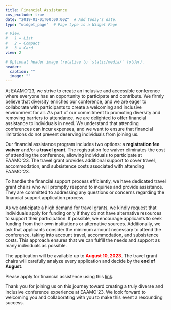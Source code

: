 ```yaml
---
title: Financial Assistance
cms_exclude: true
date: "2019-01-01T00:00:00Z"  # Add today's date.
type: "widget_page"  # Page type is a Widget Page

# View.
#   1 = List
#   2 = Compact
#   3 = Card
view: 2

# Optional header image (relative to `static/media/` folder).
header:
  caption: ""
  image: ""
---
```


At EAAMO'23, we strive to create an inclusive and accessible conference where everyone has an opportunity to participate and contribute. We firmly believe that diversity enriches our conference, and we are eager to collaborate with participants to create a welcoming and inclusive environment for all. As part of our commitment to promoting diversity and removing barriers to attendance, we are delighted to offer financial assistance to individuals in need. We understand that attending conferences can incur expenses, and we want to ensure that financial limitations do not prevent deserving individuals from joining us.

Our financial assistance program includes two options: a **registration fee waiver** and/or a **travel grant**. The registration fee waiver eliminates the cost of attending the conference, allowing individuals to participate at EAAMO'23. The travel grant provides additional support to cover travel, accommodation, and subsistence costs associated with attending EAAMO'23.

To handle the financial support process efficiently, we have dedicated travel grant chairs who will promptly respond to inquiries and provide assistance. They are committed to addressing any questions or concerns regarding the financial support application process.

As we anticipate a high demand for travel grants, we kindly request that individuals apply for funding only if they do not have alternative resources to support their participation. If possible, we encourage applicants to seek funding from their own institutions or alternative sources. Additionally, we ask that applicants consider the minimum amount necessary to attend the conference, taking into account travel, accommodation, and subsistence costs. This approach ensures that we can fulfill the needs and support as many individuals as possible.

The application will be available up to <span style="color:red">**August 10, 2023**</span>.
The travel grant chairs will carefully analyze every application and decide by the **end of August**.

Please apply for financial assistence using this [link](https://docs.google.com/forms/d/e/1FAIpQLSdDPDae4pspkE6fd9ALp1oVM0JKhCCfLIBLhL5NnDLMrc18YA/viewform).

Thank you for joining us on this journey toward creating a truly diverse and inclusive conference experience at EAAMO'23. We look forward to welcoming you and collaborating with you to make this event a resounding success.